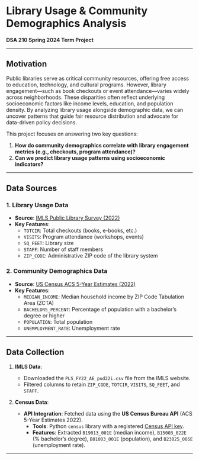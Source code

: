# Library Usage & Community Demographics Analysis  
**DSA 210 Spring 2024 Term Project**  

---

## **Motivation**  
Public libraries serve as critical community resources, offering free access to education, technology, and cultural programs. However, library engagement—such as book checkouts or event attendance—varies widely across neighborhoods. These disparities often reflect underlying socioeconomic factors like income levels, education, and population density. By analyzing library usage alongside demographic data, we can uncover patterns that guide fair resource distribution and advocate for data-driven policy decisions.  

This project focuses on answering two key questions:  
1. **How do community demographics correlate with library engagement metrics (e.g., checkouts, program attendance)?**  
2. **Can we predict library usage patterns using socioeconomic indicators?** 

---

## **Data Sources**  
### **1. Library Usage Data**  
- **Source**: [IMLS Public Library Survey (2022)](https://www.imls.gov/research-evaluation/data-collection/public-libraries-survey)  
- **Key Features**:  
  - `TOTCIR`: Total checkouts (books, e-books, etc.)  
  - `VISITS`: Program attendance (workshops, events)  
  - `SQ_FEET`: Library size  
  - `STAFF`: Number of staff members  
  - `ZIP_CODE`: Administrative ZIP code of the library system  

### **2. Community Demographics Data**  
- **Source**: [US Census ACS 5-Year Estimates (2022)](https://www.census.gov/data/developers/data-sets/acs-5year.html)  
- **Key Features**:  
  - `MEDIAN_INCOME`: Median household income by ZIP Code Tabulation Area (ZCTA)  
  - `BACHELORS_PERCENT`: Percentage of population with a bachelor’s degree or higher  
  - `POPULATION`: Total population  
  - `UNEMPLOYMENT_RATE`: Unemployment rate  

---

## **Data Collection**  
1. **IMLS Data**:  
   - Downloaded the `PLS_FY22_AE_pud22i.csv` file from the IMLS website.  
   - Filtered columns to retain `ZIP_CODE`, `TOTCIR`, `VISITS`, `SQ_FEET`, and `STAFF`.  
   

2. **Census Data**:  
   - **API Integration**: Fetched data using the **US Census Bureau API** (ACS 5-Year Estimates 2022).  
     - **Tools**: Python `census` library with a registered [Census API key](https://api.census.gov/data/key_signup.html).  
     - **Features**: Extracted `B19013_001E` (median income), `B15003_022E` (% bachelor’s degree), `B01003_001E` (population), and `B23025_005E` (unemployment rate).  
 

---